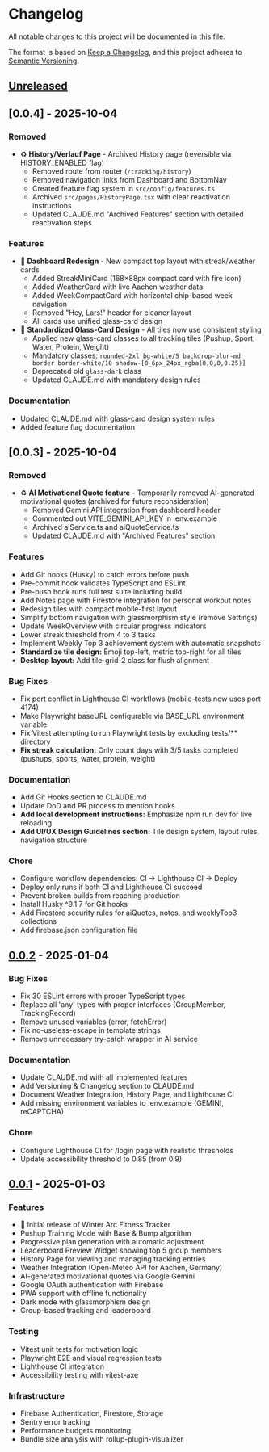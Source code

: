# Changelog

All notable changes to this project will be documented in this file.

The format is based on [Keep a Changelog](https://keepachangelog.com/en/1.0.0/),
and this project adheres to [Semantic Versioning](https://semver.org/spec/v2.0.0.html).

## [Unreleased]

## [0.0.4] - 2025-10-04

### Removed
- ♻️ **History/Verlauf Page** - Archived History page (reversible via HISTORY_ENABLED flag)
  - Removed route from router (`/tracking/history`)
  - Removed navigation links from Dashboard and BottomNav
  - Created feature flag system in `src/config/features.ts`
  - Archived `src/pages/HistoryPage.tsx` with clear reactivation instructions
  - Updated CLAUDE.md "Archived Features" section with detailed reactivation steps

### Features
- 🎨 **Dashboard Redesign** - New compact top layout with streak/weather cards
  - Added StreakMiniCard (168×88px compact card with fire icon)
  - Added WeatherCard with live Aachen weather data
  - Added WeekCompactCard with horizontal chip-based week navigation
  - Removed "Hey, Lars!" header for cleaner layout
  - All cards use unified glass-card design
- 🎨 **Standardized Glass-Card Design** - All tiles now use consistent styling
  - Applied new glass-card classes to all tracking tiles (Pushup, Sport, Water, Protein, Weight)
  - Mandatory classes: `rounded-2xl bg-white/5 backdrop-blur-md border border-white/10 shadow-[0_6px_24px_rgba(0,0,0,0.25)]`
  - Deprecated old `glass-dark` class
  - Updated CLAUDE.md with mandatory design rules

### Documentation
- Updated CLAUDE.md with glass-card design system rules
- Added feature flag documentation

## [0.0.3] - 2025-10-04

### Removed
- ♻️ **AI Motivational Quote feature** - Temporarily removed AI-generated motivational quotes (archived for future reconsideration)
  - Removed Gemini API integration from dashboard header
  - Commented out VITE_GEMINI_API_KEY in .env.example
  - Archived aiService.ts and aiQuoteService.ts
  - Updated CLAUDE.md with "Archived Features" section

### Features
- Add Git hooks (Husky) to catch errors before push
- Pre-commit hook validates TypeScript and ESLint
- Pre-push hook runs full test suite including build
- Add Notes page with Firestore integration for personal workout notes
- Redesign tiles with compact mobile-first layout
- Simplify bottom navigation with glassmorphism style (remove Settings)
- Update WeekOverview with circular progress indicators
- Lower streak threshold from 4 to 3 tasks
- Implement Weekly Top 3 achievement system with automatic snapshots
- **Standardize tile design:** Emoji top-left, metric top-right for all tiles
- **Desktop layout:** Add tile-grid-2 class for flush alignment

### Bug Fixes
- Fix port conflict in Lighthouse CI workflows (mobile-tests now uses port 4174)
- Make Playwright baseURL configurable via BASE_URL environment variable
- Fix Vitest attempting to run Playwright tests by excluding tests/** directory
- **Fix streak calculation:** Only count days with 3/5 tasks completed (pushups, sports, water, protein, weight)

### Documentation
- Add Git Hooks section to CLAUDE.md
- Update DoD and PR process to mention hooks
- **Add local development instructions:** Emphasize npm run dev for live reloading
- **Add UI/UX Design Guidelines section:** Tile design system, layout rules, navigation structure

### Chore
- Configure workflow dependencies: CI → Lighthouse CI → Deploy
- Deploy only runs if both CI and Lighthouse CI succeed
- Prevent broken builds from reaching production
- Install Husky ^9.1.7 for Git hooks
- Add Firestore security rules for aiQuotes, notes, and weeklyTop3 collections
- Add firebase.json configuration file

## [0.0.2] - 2025-01-04

### Bug Fixes
- Fix 30 ESLint errors with proper TypeScript types
- Replace all 'any' types with proper interfaces (GroupMember, TrackingRecord)
- Remove unused variables (error, fetchError)
- Fix no-useless-escape in template strings
- Remove unnecessary try-catch wrapper in AI service

### Documentation
- Update CLAUDE.md with all implemented features
- Add Versioning & Changelog section to CLAUDE.md
- Document Weather Integration, History Page, and Lighthouse CI
- Add missing environment variables to .env.example (GEMINI, reCAPTCHA)

### Chore
- Configure Lighthouse CI for /login page with realistic thresholds
- Update accessibility threshold to 0.85 (from 0.9)

## [0.0.1] - 2025-01-03

### Features
- 🎉 Initial release of Winter Arc Fitness Tracker
- Pushup Training Mode with Base & Bump algorithm
- Progressive plan generation with automatic adjustment
- Leaderboard Preview Widget showing top 5 group members
- History Page for viewing and managing tracking entries
- Weather Integration (Open-Meteo API for Aachen, Germany)
- AI-generated motivational quotes via Google Gemini
- Google OAuth authentication with Firebase
- PWA support with offline functionality
- Dark mode with glassmorphism design
- Group-based tracking and leaderboard

### Testing
- Vitest unit tests for motivation logic
- Playwright E2E and visual regression tests
- Lighthouse CI integration
- Accessibility testing with vitest-axe

### Infrastructure
- Firebase Authentication, Firestore, Storage
- Sentry error tracking
- Performance budgets monitoring
- Bundle size analysis with rollup-plugin-visualizer

[unreleased]: https://github.com/WildDragonKing/winter-arc-app/compare/v0.0.2...HEAD
[0.0.2]: https://github.com/WildDragonKing/winter-arc-app/compare/v0.0.1...v0.0.2
[0.0.1]: https://github.com/WildDragonKing/winter-arc-app/releases/tag/v0.0.1
